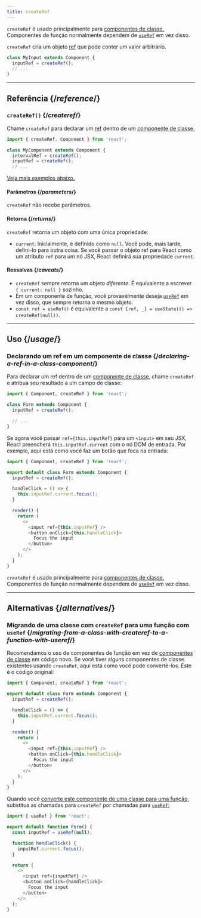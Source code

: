 ```yaml
---
title: createRef
---
```


<Pitfall>

`createRef` é usado principalmente para [componentes de classe.](/reference/react/Component) Componentes de função normalmente dependem de [`useRef`](/reference/react/useRef) em vez disso.

</Pitfall>

<Intro>

`createRef` cria um objeto [ref](/learn/referencing-values-with-refs) que pode conter um valor arbitrário.

```js
class MyInput extends Component {
  inputRef = createRef();
  // ...
}
```

</Intro>

<InlineToc />

---

## Referência {/*reference*/}

### `createRef()` {/*createref*/}

Chame `createRef` para declarar um [ref](/learn/referencing-values-with-refs) dentro de um [componente de classe.](/reference/react/Component)

```js
import { createRef, Component } from 'react';

class MyComponent extends Component {
  intervalRef = createRef();
  inputRef = createRef();
  // ...
```

[Veja mais exemplos abaixo.](#usage)

#### Parâmetros {/*parameters*/}

`createRef` não recebe parâmetros.

#### Retorna {/*returns*/}

`createRef` retorna um objeto com uma única propriedade:

* `current`: Inicialmente, é definido como `null`. Você pode, mais tarde, defini-lo para outra coisa. Se você passar o objeto ref para React como um atributo `ref` para um nó JSX, React definirá sua propriedade `current`.

#### Ressalvas {/*caveats*/}

* `createRef` sempre retorna um objeto *diferente*. É equivalente a escrever `{ current: null }` sozinho.
* Em um componente de função, você provavelmente deseja [`useRef`](/reference/react/useRef) em vez disso, que sempre retorna o mesmo objeto.
* `const ref = useRef()` é equivalente a `const [ref, _] = useState(() => createRef(null))`.

---

## Uso {/*usage*/}

### Declarando um ref em um componente de classe {/*declaring-a-ref-in-a-class-component*/}

Para declarar um ref dentro de um [componente de classe,](/reference/react/Component) chame `createRef` e atribua seu resultado a um campo de classe:

```js {4}
import { Component, createRef } from 'react';

class Form extends Component {
  inputRef = createRef();

  // ...
}
```

Se agora você passar `ref={this.inputRef}` para um `<input>` em seu JSX, React preencherá `this.inputRef.current` com o nó DOM de entrada. Por exemplo, aqui está como você faz um botão que foca na entrada:

<Sandpack>

```js
import { Component, createRef } from 'react';

export default class Form extends Component {
  inputRef = createRef();

  handleClick = () => {
    this.inputRef.current.focus();
  }

  render() {
    return (
      <>
        <input ref={this.inputRef} />
        <button onClick={this.handleClick}>
          Focus the input
        </button>
      </>
    );
  }
}
```

</Sandpack>

<Pitfall>

`createRef` é usado principalmente para [componentes de classe.](/reference/react/Component) Componentes de função normalmente dependem de [`useRef`](/reference/react/useRef) em vez disso.

</Pitfall>

---

## Alternativas {/*alternatives*/}

### Migrando de uma classe com `createRef` para uma função com `useRef` {/*migrating-from-a-class-with-createref-to-a-function-with-useref*/}

Recomendamos o uso de componentes de função em vez de [componentes de classe](/reference/react/Component) em código novo. Se você tiver alguns componentes de classe existentes usando `createRef`, aqui está como você pode convertê-los. Este é o código original:

<Sandpack>

```js
import { Component, createRef } from 'react';

export default class Form extends Component {
  inputRef = createRef();

  handleClick = () => {
    this.inputRef.current.focus();
  }

  render() {
    return (
      <>
        <input ref={this.inputRef} />
        <button onClick={this.handleClick}>
          Focus the input
        </button>
      </>
    );
  }
}
```

</Sandpack>

Quando você [converte este componente de uma classe para uma função,](/reference/react/Component#alternatives) substitua as chamadas para `createRef` por chamadas para [`useRef`:](/reference/react/useRef)

<Sandpack>

```js
import { useRef } from 'react';

export default function Form() {
  const inputRef = useRef(null);

  function handleClick() {
    inputRef.current.focus();
  }

  return (
    <>
      <input ref={inputRef} />
      <button onClick={handleClick}>
        Focus the input
      </button>
    </>
  );
}
```

</Sandpack>